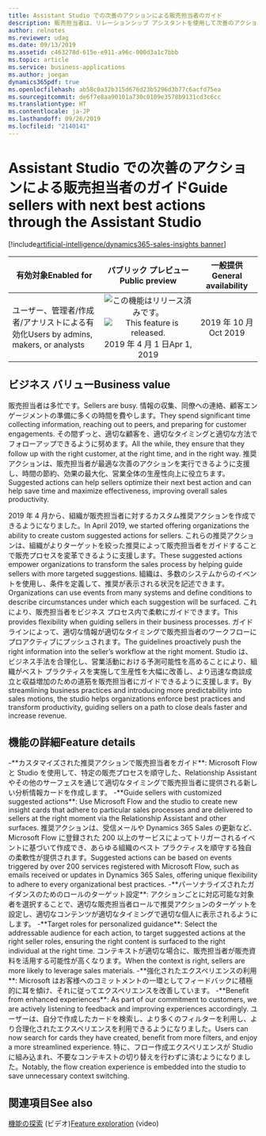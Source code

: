 ```yaml
---
title: Assistant Studio での次善のアクションによる販売担当者のガイド
description: 販売担当者は、リレーションシップ アシスタントを使用して次善のアクションを見つけることができます。 Assistant Studio を使用することで、組織はビジネス ニーズに合わせてこれらのアクションを調整できます。 この機能は、2019 年リリース ウェーブ 2 で一般提供されます。
author: relnotes
ms.reviewer: udag
ms.date: 09/13/2019
ms.assetid: c463278d-615e-e911-a96c-000d3a1c7bbb
ms.topic: article
ms.service: business-applications
ms.author: joegan
dynamics365pdf: true
ms.openlocfilehash: ab58c0a32b315d676d23b5296d3b77c6acfd75ea
ms.sourcegitcommit: de6f7e8aa90101a730c0109e3578b9131cd3c6cc
ms.translationtype: HT
ms.contentlocale: ja-JP
ms.lasthandoff: 09/26/2019
ms.locfileid: "2140141"
---
```

# <a name="guide-sellers-with-next-best-actions-through-the-assistant-studio"></a><span data-ttu-id="a11d7-105">Assistant Studio での次善のアクションによる販売担当者のガイド</span><span class="sxs-lookup"><span data-stu-id="a11d7-105">Guide sellers with next best actions through the Assistant Studio</span></span>
[!include[artificial-intelligence/dynamics365-sales-insights banner](../includes/artificial-intelligence/dynamics365-sales-insights.md)]

| <span data-ttu-id="a11d7-106">有効対象</span><span class="sxs-lookup"><span data-stu-id="a11d7-106">Enabled for</span></span>    |  <span data-ttu-id="a11d7-107">パブリック プレビュー</span><span class="sxs-lookup"><span data-stu-id="a11d7-107">Public preview</span></span> | <span data-ttu-id="a11d7-108">一般提供</span><span class="sxs-lookup"><span data-stu-id="a11d7-108">General availability</span></span> | 
| ---------- | :----------: |:----------: |
|<span data-ttu-id="a11d7-109">ユーザー、管理者/作成者/アナリストによる有効化</span><span class="sxs-lookup"><span data-stu-id="a11d7-109">Users by admins, makers, or analysts</span></span>|<span data-ttu-id="a11d7-110">![この機能はリリース済みです。](/dynamics365-release-plan/media/green-checkmark.png "この機能はリリース済みです。")</span><span class="sxs-lookup"><span data-stu-id="a11d7-110">![This feature is released.](/dynamics365-release-plan/media/green-checkmark.png "This feature is released.")</span></span> <span data-ttu-id="a11d7-111">2019 年 4 月 1 日</span><span class="sxs-lookup"><span data-stu-id="a11d7-111">Apr 1, 2019</span></span>| <span data-ttu-id="a11d7-112">2019 年 10 月</span><span class="sxs-lookup"><span data-stu-id="a11d7-112">Oct 2019</span></span>|


## <a name="business-value"></a><span data-ttu-id="a11d7-113">ビジネス バリュー</span><span class="sxs-lookup"><span data-stu-id="a11d7-113">Business value</span></span>
<!-- bv start -->
<span data-ttu-id="a11d7-114">販売担当者は多忙です。</span><span class="sxs-lookup"><span data-stu-id="a11d7-114">Sellers are busy.</span></span> <span data-ttu-id="a11d7-115">情報の収集、同僚への連絡、顧客エンゲージメントの準備に多くの時間を費やします。</span><span class="sxs-lookup"><span data-stu-id="a11d7-115">They spend significant time collecting information, reaching out to peers, and preparing for customer engagements.</span></span> <span data-ttu-id="a11d7-116">その間ずっと、適切な顧客を、適切なタイミングと適切な方法でフォローアップできるように努めます。</span><span class="sxs-lookup"><span data-stu-id="a11d7-116">All the while, they ensure that they follow up with the right customer, at the right time, and in the right way.</span></span> <span data-ttu-id="a11d7-117">推奨アクションは、販売担当者が最適な次善のアクションを実行できるように支援し、時間の節約、効果の最大化、営業全体の生産性向上に役立ちます。</span><span class="sxs-lookup"><span data-stu-id="a11d7-117">Suggested actions can help sellers optimize their next best action and can help save time and maximize effectiveness, improving overall sales productivity.</span></span>

<span data-ttu-id="a11d7-118">2019 年 4 月から、組織が販売担当者に対するカスタム推奨アクションを作成できるようになりました。</span><span class="sxs-lookup"><span data-stu-id="a11d7-118">In April 2019, we started offering organizations the ability to create custom suggested actions for sellers.</span></span> <span data-ttu-id="a11d7-119">これらの推奨アクションは、組織がよりターゲットを絞った推奨によって販売担当者をガイドすることで販売プロセスを変革できるように支援します。</span><span class="sxs-lookup"><span data-stu-id="a11d7-119">These suggested actions empower organizations to transform the sales process by helping guide sellers with more targeted suggestions.</span></span> <span data-ttu-id="a11d7-120">組織は、多数のシステムからのイベントを使用し、条件を定義して、推奨が表示される状況を記述できます。</span><span class="sxs-lookup"><span data-stu-id="a11d7-120">Organizations can use events from many systems and define conditions to describe circumstances under which each suggestion will be surfaced.</span></span> <span data-ttu-id="a11d7-121">これにより、販売担当者をビジネス プロセス内で柔軟にガイドできます。</span><span class="sxs-lookup"><span data-stu-id="a11d7-121">This provides flexibility when guiding sellers in their business processes.</span></span> <span data-ttu-id="a11d7-122">ガイドラインによって、適切な情報が適切なタイミングで販売担当者のワークフローにプロアクティブにプッシュされます。</span><span class="sxs-lookup"><span data-stu-id="a11d7-122">The guidelines proactively push the right information into the seller’s workflow at the right moment.</span></span> <span data-ttu-id="a11d7-123">Studio は、ビジネス手法を合理化し、営業活動における予測可能性を高めることにより、組織がベスト プラクティスを実施して生産性を大幅に改善し、より迅速な商談成立と収益増加のための道筋を販売担当者にガイドできるように支援します。</span><span class="sxs-lookup"><span data-stu-id="a11d7-123">By streamlining business practices and introducing more predictability into sales motions, the studio helps organizations enforce best practices and transform productivity, guiding sellers on a path to close deals faster and increase revenue.</span></span>

<!-- bv end -->



## <a name="feature-details"></a><span data-ttu-id="a11d7-124">機能の詳細</span><span class="sxs-lookup"><span data-stu-id="a11d7-124">Feature details</span></span>
<!--feature detail start --><span data-ttu-id="a11d7-125">
-\*\*カスタマイズされた推奨アクションで販売担当者をガイド\*\*: Microsoft Flow と Studio を使用して、特定の販売プロセスを順守した、Relationship Assistant やその他のサーフェスを通じて適切なタイミングで販売担当者に提供される新しい分析情報カードを作成します。</span><span class="sxs-lookup"><span data-stu-id="a11d7-125">
-\*\*Guide sellers with customized suggested actions\*\*: Use Microsoft Flow and the studio to create new insight cards that adhere to particular sales processes and are delivered to sellers at the right moment via the Relationship Assistant and other surfaces.</span></span> <span data-ttu-id="a11d7-126">推奨アクションは、受信メールや Dynamics 365 Sales の更新など、Microsoft Flow に登録された 200 以上のサービスによってトリガーされるイベントに基づいて作成でき、あらゆる組織のベスト プラクティスを順守する独自の柔軟性が提供されます。</span><span class="sxs-lookup"><span data-stu-id="a11d7-126">Suggested actions can be based on events triggered by over 200 services registered with Microsoft Flow, such as emails received or updates in Dynamics 365 Sales, offering unique flexibility to adhere to every organizational best practices.</span></span><span data-ttu-id="a11d7-127">
-\*\*パーソナライズされたガイダンスのためのロールのターゲット設定\*\*: アクションごとに対応可能な対象者を選択することで、適切な販売担当者ロールで推奨アクションのターゲットを設定し、適切なコンテンツが適切なタイミングで適切な個人に表示されるようにします。</span><span class="sxs-lookup"><span data-stu-id="a11d7-127">
-\*\*Target roles for personalized guidance\*\*: Select the addressable audience for each action, to target suggested actions at the right seller roles, ensuring the right content is surfaced to the right individual at the right time.</span></span> <span data-ttu-id="a11d7-128">コンテキストが適切な場合に、販売担当者が販売資料を活用する可能性が高くなります。</span><span class="sxs-lookup"><span data-stu-id="a11d7-128">When the context is right, sellers are more likely to leverage sales materials.</span></span><span data-ttu-id="a11d7-129">
-\*\*強化されたエクスペリエンスの利用\*\*: Microsoft はお客様へのコミットメントの一環としてフィードバックに積極的に耳を傾け、それに従ってエクスペリエンスを改善しています。</span><span class="sxs-lookup"><span data-stu-id="a11d7-129">
-\*\*Benefit from enhanced experiences\*\*: As part of our commitment to customers, we are actively listening to feedback and improving experiences accordingly.</span></span> <span data-ttu-id="a11d7-130">ユーザーは、自分で作成したカードを検索し、より多くのフィルターを利用し、より合理化されたエクスペリエンスを利用できるようになりました。</span><span class="sxs-lookup"><span data-stu-id="a11d7-130">Users can now search for cards they have created, benefit from more filters, and enjoy a more streamlined experience.</span></span> <span data-ttu-id="a11d7-131">特に、フロー作成エクスペリエンスが Studio に組み込まれ、不要なコンテキストの切り替えを行わずに済むようになりました。</span><span class="sxs-lookup"><span data-stu-id="a11d7-131">Notably, the flow creation experience is embedded into the studio to save unnecessary context switching.</span></span>

<!--feature detail end -->



## <a name="see-also"></a><span data-ttu-id="a11d7-132">関連項目</span><span class="sxs-lookup"><span data-stu-id="a11d7-132">See also</span></span>
<span data-ttu-id="a11d7-133">[機能の探索](https://aka.ms/ROGSI19RW2ROV2) (ビデオ)</span><span class="sxs-lookup"><span data-stu-id="a11d7-133">[Feature exploration](https://aka.ms/ROGSI19RW2ROV2) (video)</span></span>
